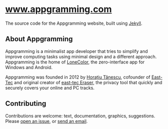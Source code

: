 # www.appgramming.com
The source code for the Appgramming website, built using [Jekyll](https://jekyllrb.com/).

## About Appgramming

Appgramming is a minimalist app developer that tries to simplify and improve computing tasks using minimal design and a different approach. Appgramming is the home of [LoneColor](https://www.appgramming.com/lonecolor/), the zero-interface app for Windows and Android.

Appgramming was founded in 2012 by [Horațiu Tănescu](https://horatiu.me), cofounder of [East-Tec](https://www.east-tec.com) and original creator of [east-tec Eraser](https://www.east-tec.com/eraser/), the privacy tool that quickly and securely covers your online and PC tracks.

## Contributing

Contributions are welcome: text, documentation, graphics, suggestions. Please [open an issue](https://github.com/appgramming/www.appgramming.com/issues), or [send an email](https://www.appgramming.com/support/).
